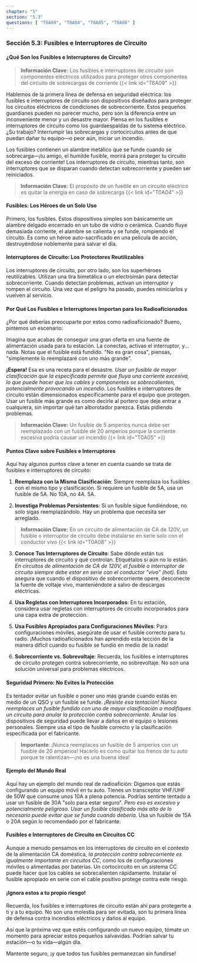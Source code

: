 ```yaml
---
chapter: "5"
section: "5.3"
questions: [ "T6A09", "T0A04", "T0A05", "T0A08" ]
---
```


### Sección 5.3: Fusibles e Interruptores de Circuito

#### ¿Qué Son los Fusibles e Interruptores de Circuito?

> **Información Clave:** Los fusibles e interruptores de circuito son componentes eléctricos utilizados para proteger otros componentes del circuito de sobrecargas de corriente {{< link id="T6A09" >}}

Hablemos de la primera línea de defensa en seguridad eléctrica: los fusibles e interruptores de circuito son dispositivos diseñados para proteger los circuitos eléctricos de condiciones de sobrecorriente. Estos pequeños guardianes pueden no parecer mucho, pero son la diferencia entre un inconveniente menor y un desastre mayor. Piensa en los fusibles e interruptores de circuito como los guardaespaldas de tu sistema eléctrico. ¿Su trabajo? Interrumpir las sobrecargas y cortocircuitos antes de que puedan dañar tu equipo—o peor aún, iniciar un incendio.

Los fusibles contienen un alambre metálico que se funde cuando se sobrecarga—¡tu amigo, el humilde fusible, morirá para proteger tu circuito del exceso de corriente! Los interruptores de circuito, mientras tanto, son interruptores que se disparan cuando detectan sobrecorriente y pueden ser reiniciados.

> **Información Clave:** El propósito de un fusible en un circuito eléctrico es quitar la energía en caso de sobrecarga {{< link id="T0A04" >}}

#### Fusibles: Los Héroes de un Solo Uso

Primero, los fusibles. Estos dispositivos simples son básicamente un alambre delgado encerrado en un tubo de vidrio o cerámica. Cuando fluye demasiada corriente, el alambre se calienta y se funde, rompiendo el circuito. Es como un héroe auto-sacrificado en una película de acción, destruyéndose noblemente para salvar el día.

#### Interruptores de Circuito: Los Protectores Reutilizables

Los interruptores de circuito, por otro lado, son los superhéroes reutilizables. Utilizan una tira bimetálica o un electroimán para detectar sobrecorriente. Cuando detectan problemas, activan un interruptor y rompen el circuito. Una vez que el peligro ha pasado, puedes reiniciarlos y vuelven al servicio.

#### Por Qué Los Fusibles e Interruptores Importan para los Radioaficionados

¿Por qué deberías preocuparte por estos como radioaficionado? Bueno, pintemos un escenario:

Imagina que acabas de conseguir una gran oferta en una fuente de alimentación usada para tu estación. La conectas, activas el interruptor, y... nada. Notas que el fusible está fundido. "No es gran cosa", piensas, "simplemente lo reemplazaré con uno más grande".

**¡Espera!** Esa es una receta para el desastre. *Usar un fusible de mayor clasificación que la especificada permite que fluya una corriente excesiva, lo que puede hacer que los cables y componentes se sobrecalienten, potencialmente provocando un incendio*. Los fusibles e interruptores de circuito están dimensionados específicamente para el equipo que protegen. Usar un fusible más grande es como decirle al portero que deje entrar a cualquiera, sin importar qué tan alborotador parezca. Estás pidiendo problemas.

> **Información Clave:** Un fusible de 5 amperios nunca debe ser reemplazado con un fusible de 20 amperios porque la corriente excesiva podría causar un incendio {{< link id="T0A05" >}}

#### Puntos Clave sobre Fusibles e Interruptores

Aquí hay algunos puntos clave a tener en cuenta cuando se trata de fusibles e interruptores de circuito:

1. **Reemplaza con la Misma Clasificación**: Siempre reemplaza los fusibles con el mismo tipo y clasificación. Si requiere un fusible de 5A, usa un fusible de 5A. No 10A, no 4A. 5A.

2. **Investiga Problemas Persistentes**: Si un fusible sigue fundiéndose, no solo sigas reemplazándolo. Hay un problema que necesita ser arreglado.

> **Información Clave:** En un circuito de alimentación de CA de 120V, un fusible o interruptor de circuito debe instalarse en serie solo con el conductor vivo {{< link id="T0A08" >}}

3. **Conoce Tus Interruptores de Circuito**: Sabe dónde están tus interruptores de circuito y qué controlan. Etiquétalos si aún no lo están. *En circuitos de alimentación de CA de 120V, el fusible o interruptor de circuito siempre debe estar en serie con el conductor "vivo" (hot)*. Esto asegura que cuando el dispositivo de sobrecorriente opere, desconecte la fuente de voltaje vivo, manteniéndote a salvo de descargas eléctricas.

4. **Usa Regletas con Interruptores Incorporados**: En tu estación, considera usar regletas con interruptores de circuito incorporados para una capa extra de protección.

5. **Usa Fusibles Apropiados para Configuraciones Móviles**: Para configuraciones móviles, asegúrate de usar el fusible correcto para tu radio. ¡Muchos radioaficionados han aprendido esta lección de la manera difícil cuando su fusible se fundió en medio de la nada!

6. **Sobrecorriente vs. Sobrevoltaje**: Recuerda, los fusibles e interruptores de circuito protegen contra sobrecorriente, no sobrevoltaje. No son una solución universal para problemas eléctricos.

#### Seguridad Primero: No Evites la Protección

Es tentador evitar un fusible o poner uno más grande cuando estás en medio de un QSO y un fusible se funde. *¡Resiste esa tentación!* *Nunca reemplaces un fusible fundido con uno de mayor clasificación o modifiques un circuito para anular la protección contra sobrecorriente*. Anular los dispositivos de seguridad puede llevar a daños en el equipo o lesiones personales. Siempre usa el tipo de fusible correcto y la clasificación especificada por el fabricante.

> **Importante**: ¡Nunca reemplaces un fusible de 5 amperios con un fusible de 20 amperios! Hacerlo es como quitar los frenos de tu auto porque te ralentizan—¡no es una buena idea!
 
#### Ejemplo del Mundo Real

Aquí hay un ejemplo del mundo real de radioafición: Digamos que estás configurando un equipo móvil en tu auto. Tienes un transceptor VHF/UHF de 50W que consume unos 10A a plena potencia. Podrías sentirte tentado a usar un fusible de 30A "solo para estar seguro". *Pero eso es excesivo y potencialmente peligroso. Usar un fusible clasificado más alto de lo necesario puede evitar que se funda cuando debería.* Usa un fusible de 15A o 20A según lo recomendado por el fabricante.

#### Fusibles e Interruptores de Circuito en Circuitos CC

Aunque a menudo pensamos en los interruptores de circuito en el contexto de la alimentación CA doméstica, *la protección contra sobrecorriente es igualmente importante en circuitos CC*, como los de configuraciones móviles o alimentadas por baterías. Un cortocircuito en un sistema CC puede hacer que los cables se sobrecalienten rápidamente. Instalar el fusible apropiado en serie con el cable positivo protege contra este riesgo.

#### ¡Ignora estos a tu propio riesgo!

Recuerda, los fusibles e interruptores de circuito están ahí para protegerte a ti y a tu equipo. No son una molestia para ser evitada, son tu primera línea de defensa contra incendios eléctricos y daños al equipo.

Así que la próxima vez que estés configurando un nuevo equipo, tómate un momento para apreciar estos pequeños salvavidas. Podrían salvar tu estación—o tu vida—algún día.

Mantente seguro, ¡y que todos tus fusibles permanezcan sin fundirse!